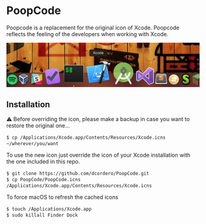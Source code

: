 # PoopCode

Poopcode is a replacement for the original icon of Xcode. Poopcode reflects the feeling of the developers when working with Xcode.

![](preview.png)

## Installation

⚠️  Before overriding the icon, please make a backup in case you want to restore the original one...

```
$ cp /Applications/Xcode.app/Contents/Resources/Xcode.icns ~/wherever/you/want
```

To use the new icon just override the icon of your Xcode installation with the one included in this repo.

```
$ git clone https://github.com/dcordero/PoopCode.git
$ cp PoopCode/PoopCode.icns /Applications/Xcode.app/Contents/Resources/Xcode.icns
```

To force macOS to refresh the cached icons

```
$ touch /Applications/Xcode.app
$ sudo killall Finder Dock
```

